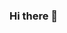 ### Hi there 👋

<!--
**abhiinavjain/abhiinavjain** is a ✨ _special_ ✨ repository because its `README.md` (this file) appears on your GitHub profile.

Here are some ideas to get you started:

- 🔭 I’m currently working on ... AI and ML
- 🌱 I’m currently learning ...Computer Science 
- 📫 How to reach me: ... instagramm 
-->
